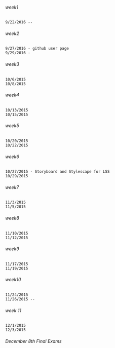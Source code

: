 ###### week1
```
9/22/2016 --
```
###### week2
```
9/27/2016 - github user page
9/29/2016 - 
```
###### week3
```
10/6/2015
10/8/2015
```
###### week4
```
10/13/2015
10/15/2015
```
###### week5
```
10/20/2015
10/22/2015
```
###### week6
```
10/27/2015 - Storyboard and Stylescape for LSS
10/29/2015
```
###### week7
```
11/3/2015
11/5/2015
```
###### week8
```
11/10/2015
11/12/2015
```
###### week9
```
11/17/2015
11/19/2015
```
###### week10
```
11/24/2015
11/26/2015 --
```
###### week 11
```
12/1/2015
12/3/2015
```
###### December 8th Final Exams 











































































































































































































